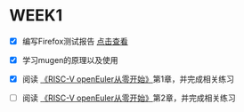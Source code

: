 # WEEK1

- [x] 编写Firefox测试报告 [点击查看](./report.md)
- [x] 学习mugen的原理以及使用
- [x] 阅读 [《RISC-V openEuler从零开始》](https://gitee.com/yunxiangluo/riscv-openeuler/tree/master)第1章，并完成相关练习
- [ ] 阅读 [《RISC-V openEuler从零开始》](https://gitee.com/yunxiangluo/riscv-openeuler/tree/master)第2章，并完成相关练习

